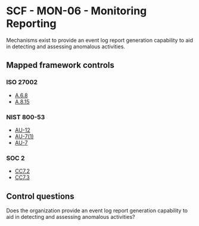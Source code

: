 # SCF - MON-06 - Monitoring Reporting
Mechanisms exist to provide an event log report generation capability to aid in detecting and assessing anomalous activities. 
## Mapped framework controls
### ISO 27002
- [A.6.8](../iso27002/a-6.md#a68)
- [A.8.15](../iso27002/a-8.md#a815)
  
### NIST 800-53
- [AU-12](../nist80053/au-12.md)
- [AU-7(1)](../nist80053/au-7-1.md)
- [AU-7](../nist80053/au-7.md)
  
### SOC 2
- [CC7.2](../soc2/cc72.md)
- [CC7.3](../soc2/cc73.md)
  
## Control questions
Does the organization provide an event log report generation capability to aid in detecting and assessing anomalous activities? 
  